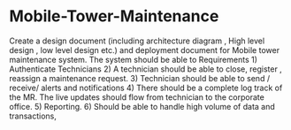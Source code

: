 # Mobile-Tower-Maintenance
Create a design document (including architecture diagram , High level design , low level design etc.) and deployment document for Mobile tower maintenance system. The system should be able to Requirements  1) Authenticate Technicians 2) A technician should be able to close, register , reassign a maintenance  request. 3) Technician should be able to send / receive/ alerts and notifications 4) There should be a complete log track of the MR. The live updates should flow from technician to the corporate office. 5) Reporting. 6) Should be able to handle high volume of data and transactions,
